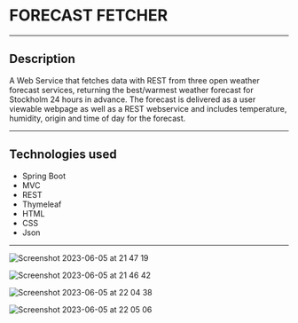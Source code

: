 # FORECAST FETCHER

---

## Description

A Web Service that fetches data with REST from three open weather forecast services, returning the best/warmest weather forecast for Stockholm 24 hours in advance. The forecast is delivered as a user viewable webpage as well as a REST webservice and includes temperature, humidity, origin and time of day for the forecast.

---

## Technologies used

- Spring Boot
- MVC
- REST
- Thymeleaf
- HTML
- CSS
- Json

---

![Screenshot 2023-06-05 at 21 47 19](https://github.com/AnnaAxelsson051/Movie-System1/assets/103879144/c8b3995e-98ca-4bcf-bb86-8eb4d05edbd3)

![Screenshot 2023-06-05 at 21 46 42](https://github.com/AnnaAxelsson051/Movie-System1/assets/103879144/49be795a-aaf4-4717-ba29-94819267b377)

![Screenshot 2023-06-05 at 22 04 38](https://github.com/AnnaAxelsson051/Movie-System1/assets/103879144/21848aa6-ce55-45d9-8ec0-019be54f4e1c)

![Screenshot 2023-06-05 at 22 05 06](https://github.com/AnnaAxelsson051/Movie-System1/assets/103879144/9fbd714b-f70e-4682-9740-c4b30927829c)
